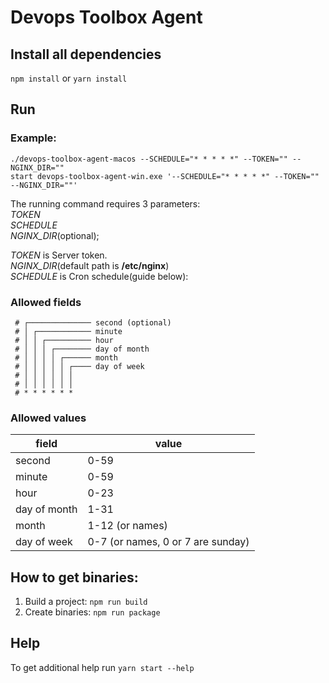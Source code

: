 # Devops Toolbox Agent

## Install all dependencies
`npm install` or `yarn install` 

## Run
### **Example:**
`./devops-toolbox-agent-macos --SCHEDULE="* * * * *" --TOKEN="" --NGINX_DIR=""`    
`start devops-toolbox-agent-win.exe '--SCHEDULE="* * * * *" --TOKEN="" --NGINX_DIR=""'`

The running command requires 3 parameters:  
_TOKEN_  
_SCHEDULE_   
_NGINX_DIR_(optional);   

_TOKEN_ is Server token.   
_NGINX_DIR_(default path is __/etc/nginx__)   
_SCHEDULE_ is Cron schedule(guide below):
### Allowed fields

```
 # ┌────────────── second (optional)
 # │ ┌──────────── minute
 # │ │ ┌────────── hour
 # │ │ │ ┌──────── day of month
 # │ │ │ │ ┌────── month
 # │ │ │ │ │ ┌──── day of week
 # │ │ │ │ │ │
 # │ │ │ │ │ │
 # * * * * * *
```

### Allowed values

|     field    |        value        |
|--------------|---------------------|
|    second    |         0-59        |
|    minute    |         0-59        |
|     hour     |         0-23        |
| day of month |         1-31        |
|     month    |     1-12 (or names) |
|  day of week |     0-7 (or names, 0 or 7 are sunday)  |



## How to get binaries:

1) Build a project: `npm run build`
2) Create binaries: `npm run package`

## Help

To get additional help run `yarn start --help`
